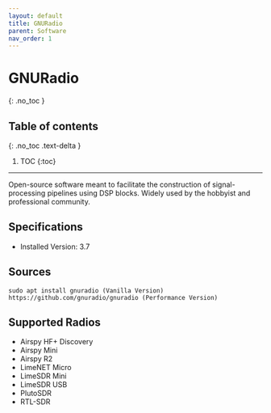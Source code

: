 ```yaml
---
layout: default
title: GNURadio
parent: Software
nav_order: 1
---
```


# GNURadio
{: .no_toc }

## Table of contents
{: .no_toc .text-delta }

1. TOC
{:toc}

---

Open-source software meant to facilitate the construction of signal-processing pipelines using DSP blocks. Widely used by the hobbyist and professional community.

## Specifications
- Installed Version: 3.7

## Sources
```
sudo apt install gnuradio (Vanilla Version)
https://github.com/gnuradio/gnuradio (Performance Version)
```

## Supported Radios
- Airspy HF+ Discovery
- Airspy Mini
- Airspy R2
- LimeNET Micro
- LimeSDR Mini
- LimeSDR USB
- PlutoSDR 
- RTL-SDR